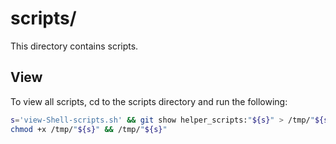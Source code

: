
# scripts/

This directory contains scripts.

## View

To view all scripts, cd to the scripts directory and run the following:

```bash
s='view-Shell-scripts.sh' && git show helper_scripts:"${s}" > /tmp/"${s}" && \
chmod +x /tmp/"${s}" && /tmp/"${s}"
```

